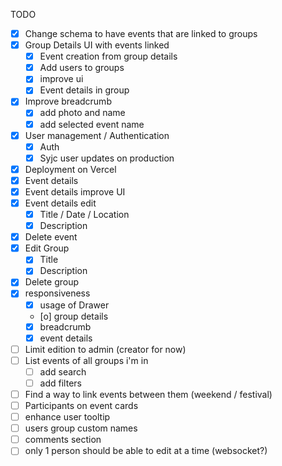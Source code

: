 TODO

- [x] Change schema to have events that are linked to groups
- [x] Group Details UI with events linked
  - [x] Event creation from group details
  - [x] Add users to groups
  - [x] improve ui
  - [x] Event details in group
- [x] Improve breadcrumb
  - [x] add photo and name
  - [x] add selected event name
- [x] User management / Authentication
  - [x] Auth
  - [x] Syjc user updates on production
- [x] Deployment on Vercel
- [x] Event details
- [x] Event details improve UI
- [x] Event details edit
  - [x] Title / Date / Location
  - [x] Description
- [x] Delete event
- [x] Edit Group
  - [x] Title
  - [x] Description
- [x] Delete group
- [x] responsiveness
  - [x] usage of Drawer
  - [o] group details
  - [x] breadcrumb
  - [x] event details
- [ ] Limit edition to admin (creator for now)
- [ ] List events of all groups i'm in
  - [ ] add search
  - [ ] add filters
- [ ] Find a way to link events between them (weekend / festival)
- [ ] Participants on event cards
- [ ] enhance user tooltip
- [ ] users group custom names 
- [ ] comments section
- [ ] only 1 person should be able to edit at a time (websocket?)